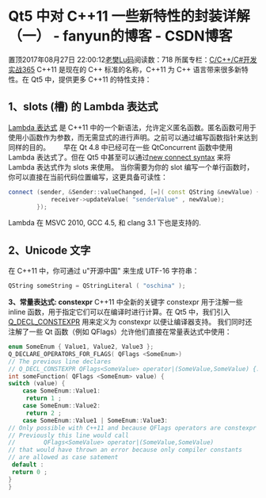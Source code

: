 # Qt5 中对 C++11 一些新特性的封装详解（一） - fanyun的博客 - CSDN博客
置顶2017年08月27日 22:00:12[老樊Lu码](https://me.csdn.net/fanyun_01)阅读数：718
所属专栏：[C/C++/C#开发实战365](https://blog.csdn.net/column/details/c-plus-plus-01.html)
C++11 是现在的 C++ 标准的名称，C++11 为 C++ 语言带来很多新特性。在 Qt5 中，提供更多 C++11 的特性支持：
## 1、slots (槽) 的 Lambda 表达式
[Lambda 表达式](http://en.wikipedia.org/wiki/Anonymous_function#C.2B.2B) 是
 C++11 中的一个新语法，允许定义匿名函数。匿名函数可用于使用小函数作为参数，而无需显式的进行声明。之前可以通过编写函数指针来达到同样的目的。
      早在 Qt 4.8 中已经可在一些 QtConcurrent 函数中使用 Lambda 表达式了。但在 Qt5 中甚至可以通过[new
 connect syntax](http://woboq.com/blog/new-signals-slots-syntax-in-qt5.html) 来将 Lambda 表达式作为 slots 来使用。
当你需要为你的 slot 编写一个单行函数时，你可以直接在当前代码位置编写，这更具备可读性：
```cpp
connect (sender, &Sender::valueChanged, [=]( const QString &newValue) {
	        receiver->updateValue( "senderValue" , newValue);
	    });
```
Lambda 在 MSVC 2010, GCC 4.5, 和 clang 3.1 下也是支持的.
## 2、Unicode 文字
在 C++11 中，你可通过 u"开源中国" 来生成 UTF-16 字符串：
```cpp
QString someString = QStringLiteral ( "oschina" );
```
**3、常量表达式: constexpr**
C++11 中全新的关键字 constexpr 用于注解一些 inline 函数，用于指定它们可以在编译时进行计算。在 Qt5 中，我们引入[Q_DECL_CONSTEXPR](http://qt-project.org/doc/qt-5.0/qtglobal.html#Q_DECL_CONSTEXPR) 用来定义为
 constexpr 以便让编译器支持。
我们同时还注解了一些 Qt 函数（例如 QFlags）允许他们直接在常量表达式中使用：
```cpp
enum SomeEnum { Value1, Value2, Value3 };
Q_DECLARE_OPERATORS_FOR_FLAGS( QFlags <SomeEnum>)
// The previous line declares
// Q_DECL_CONSTEXPR QFlags<SomeValue> operator|(SomeValue,SomeValue) {...}	  
int someFunction( QFlags <SomeEnum> value) {
switch (value) {
    case SomeEnum::Value1:
     return 1 ;
    case SomeEnum::Value2:
     return 2 ;
    case SomeEnum::Value1 | SomeEnum::Value3:
// Only possible with C++11 and because QFlags operators are constexpr
// Previously this line would call
//        QFlags<SomeValue> operator|(SomeValue,SomeValue)	        
// that would have thrown an error because only compiler constants
// are allowed as case satement
 default :
 return 0 ;
}
}
```
